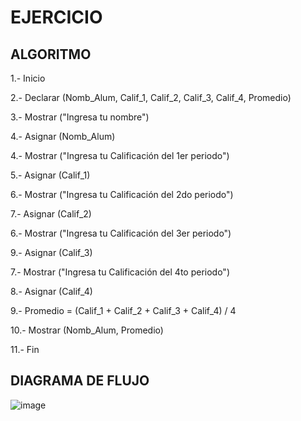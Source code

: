 # EJERCICIO

## ALGORITMO

1.- Inicio

2.- Declarar (Nomb_Alum, Calif_1, Calif_2, Calif_3, Calif_4, Promedio)

3.- Mostrar ("Ingresa tu nombre")

4.- Asignar (Nomb_Alum)

4.- Mostrar ("Ingresa tu Calificación del 1er periodo") 

5.- Asignar (Calif_1)

6.- Mostrar ("Ingresa tu Calificación del 2do periodo") 

7.- Asignar (Calif_2)

6.- Mostrar ("Ingresa tu Calificación del 3er periodo") 

9.- Asignar (Calif_3)

7.- Mostrar ("Ingresa tu Calificación del 4to periodo") 

8.- Asignar (Calif_4)

9.- Promedio = (Calif_1 + Calif_2 + Calif_3 + Calif_4) / 4

10.- Mostrar (Nomb_Alum, Promedio)

11.- Fin


## DIAGRAMA DE FLUJO


![image](https://user-images.githubusercontent.com/103210431/163238499-2beed898-1717-4e70-88f7-0611794d5c5f.png)


